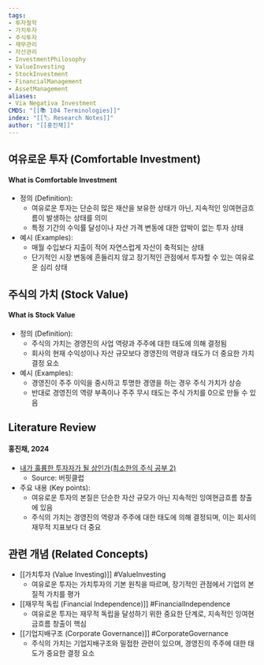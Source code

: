 ```yaml
---
tags:
- 투자철학
- 가치투자
- 주식투자
- 재무관리
- 자산관리
- InvestmentPhilosophy
- ValueInvesting
- StockInvestment
- FinancialManagement
- AssetManagement
aliases:
- Via Negativa Investment
CMDS: "[[📚 104 Terminologies]]"
index: "[[🏷 Research Notes]]"
author: "[[홍진채]]"
---
```

## 여유로운 투자 (Comfortable Investment)
#### What is Comfortable Investment
- 정의 (Definition):
	- 여유로운 투자는 단순히 많은 재산을 보유한 상태가 아닌, 지속적인 잉여현금흐름이 발생하는 상태를 의미
	- 특정 기간의 수익률 달성이나 자산 가격 변동에 대한 압박이 없는 투자 상태
- 예시 (Examples):
	- 매월 수입보다 지출이 적어 자연스럽게 자산이 축적되는 상태
	- 단기적인 시장 변동에 흔들리지 않고 장기적인 관점에서 투자할 수 있는 여유로운 심리 상태

## 주식의 가치 (Stock Value)
#### What is Stock Value
- 정의 (Definition):
	- 주식의 가치는 경영진의 사업 역량과 주주에 대한 태도에 의해 결정됨
	- 회사의 현재 수익성이나 자산 규모보다 경영진의 역량과 태도가 더 중요한 가치 결정 요소
- 예시 (Examples):
	- 경영진이 주주 이익을 중시하고 투명한 경영을 하는 경우 주식 가치가 상승
	- 반대로 경영진의 역량 부족이나 주주 무시 태도는 주식 가치를 0으로 만들 수 있음

## Literature Review
#### 홍진채, 2024
- [내가 훌륭한 투자자가 될 상인가(최소한의 주식 공부 2)](https://cafe.naver.com/buffettclub/1242)
	- Source: 버핏클럽
- 주요 내용 (Key points):
	- 여유로운 투자의 본질은 단순한 자산 규모가 아닌 지속적인 잉여현금흐름 창출에 있음
	- 주식의 가치는 경영진의 역량과 주주에 대한 태도에 의해 결정되며, 이는 회사의 재무적 지표보다 더 중요

## 관련 개념 (Related Concepts)
- [[가치투자 (Value Investing)]] #ValueInvesting
	- 여유로운 투자는 가치투자의 기본 원칙을 따르며, 장기적인 관점에서 기업의 본질적 가치를 평가
- [[재무적 독립 (Financial Independence)]] #FinancialIndependence
	- 여유로운 투자는 재무적 독립을 달성하기 위한 중요한 단계로, 지속적인 잉여현금흐름 창출이 핵심
- [[기업지배구조 (Corporate Governance)]] #CorporateGovernance
	- 주식의 가치는 기업지배구조와 밀접한 관련이 있으며, 경영진의 주주에 대한 태도가 중요한 결정 요소